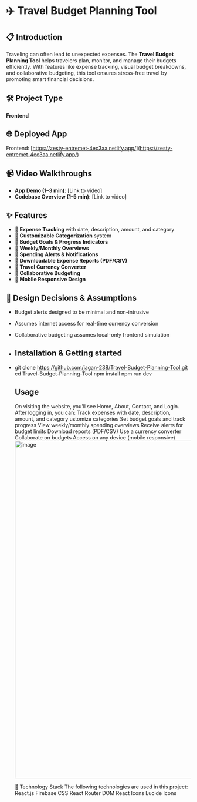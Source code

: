 # ✈️ Travel Budget Planning Tool

## 📋 Introduction
Traveling can often lead to unexpected expenses. The **Travel Budget Planning Tool** helps travelers plan, monitor, and manage their budgets efficiently. With features like expense tracking, visual budget breakdowns, and collaborative budgeting, this tool ensures stress-free travel by promoting smart financial decisions.

## 🛠️ Project Type
**Frontend**

## 🌐 Deployed App
Frontend: [https://zesty-entremet-4ec3aa.netlify.app/](https://zesty-entremet-4ec3aa.netlify.app/)


## 📹 Video Walkthroughs
- **App Demo (1–3 min)**: [Link to video]
- **Codebase Overview (1–5 min)**: [Link to video]

## ✨ Features
- 📝 **Expense Tracking** with date, description, amount, and category
- 📂 **Customizable Categorization** system
- 🎯 **Budget Goals & Progress Indicators**
- 📆 **Weekly/Monthly Overviews**
- 🚨 **Spending Alerts & Notifications**
- 📁 **Downloadable Expense Reports (PDF/CSV)**
- 💱 **Travel Currency Converter**
- 🤝 **Collaborative Budgeting**
- 📱 **Mobile Responsive Design**

## 🎨 Design Decisions & Assumptions
- Budget alerts designed to be minimal and non-intrusive
- Assumes internet access for real-time currency conversion
- Collaborative budgeting assumes local-only frontend simulation

- ## Installation & Getting started
- git clone https://github.com/jagan-238/Travel-Budget-Planning-Tool.git
  cd Travel-Budget-Planning-Tool
  npm install
  npm run dev

  ## Usage
  On visiting the website, you’ll see Home, About, Contact, and Login. After logging in, you can:
  Track expenses with date, description, amount, and category
  ustomize categories
  Set budget goals and track progress
  View weekly/monthly spending overviews
  Receive alerts for budget limits
  Download reports (PDF/CSV)
  Use a currency converter
  Collaborate on budgets
  Access on any device (mobile responsive)
  <img width="920" alt="image" src="https://github.com/user-attachments/assets/5d9f04db-0a7b-4212-a4ee-c766c6ae1bd8" />

  🧱 Technology Stack
  The following technologies are used in this project:
  React.js
  Firebase
  CSS
  React Router DOM
  React Icons
  Lucide Icons







